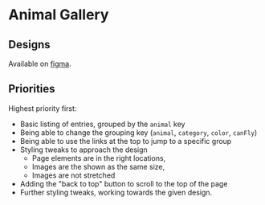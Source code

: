 # Animal Gallery

## Designs

Available on [figma](https://www.figma.com/file/4fEU4EHfVNcxP6q3m2gbuY/Whiteboard?type=design&node-id=9-3&mode=design&t=z7m3QXkSBT1bKBWj-0).

## Priorities

Highest priority first:

- Basic listing of entries, grouped by the `animal` key
- Being able to change the grouping key (`animal`, `category`, `color`, `canFly`)
- Being able to use the links at the top to jump to a specific group
- Styling tweaks to approach the design
   - Page elements are in the right locations,
   - Images are the shown as the same size,
   - Images are not stretched
- Adding the "back to top" button to scroll to the top of the page
- Further styling tweaks, working towards the given design.
